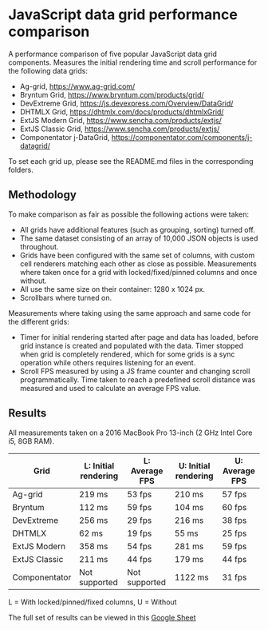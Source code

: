 # JavaScript data grid performance comparison

A performance comparison of five popular JavaScript data grid components. Measures the initial rendering time and scroll performance for 
the following data grids:

* Ag-grid, https://www.ag-grid.com/
* Bryntum Grid, https://www.bryntum.com/products/grid/
* DevExtreme Grid, https://js.devexpress.com/Overview/DataGrid/ 
* DHTMLX Grid, https://dhtmlx.com/docs/products/dhtmlxGrid/
* ExtJS Modern Grid, https://www.sencha.com/products/extjs/
* ExtJS Classic Grid, https://www.sencha.com/products/extjs/
* Componentator j-DataGrid, https://componentator.com/components/j-datagrid/

To set each grid up, please see the README.md files in the corresponding folders.

## Methodology
To make comparison as fair as possible the following actions were taken:

* All grids have additional features (such as grouping, sorting) turned off.
* The same dataset consisting of an array of 10,000 JSON objects is used throughout.
* Grids have been configured with the same set of columns, with custom cell renderers matching each other as close as possible.
Measurements where taken once for a grid with locked/fixed/pinned columns and once without.
* All use the same size on their container: 1280 x 1024 px.
* Scrollbars where turned on.

Measurements where taking using the same approach and same code for the different grids:

* Timer for initial rendering started after page and data has loaded, before grid instance is created and populated with 
the data. Timer stopped when grid is completely rendered, which for some grids is a sync operation while others requires
listening for an event.
* Scroll FPS measured by using a JS frame counter and changing scroll programmatically. Time taken to reach a predefined 
scroll distance was measured and used to calculate an average FPS value.

## Results

All measurements taken on a 2016 MacBook Pro 13-inch (2 GHz Intel Core i5, 8GB RAM).

| Grid          | L: Initial rendering | L: Average FPS | U: Initial rendering | U: Average FPS |
|---------------|----------------------|----------------|----------------------|----------------|
| Ag-grid       | 219 ms               | 53 fps         | 210 ms               | 57 fps         |
| Bryntum       | 112 ms               | 59 fps         | 104 ms               | 60 fps         |
| DevExtreme    | 256 ms               | 29 fps         | 216 ms               | 38 fps         |
| DHTMLX        | 62 ms                | 19 fps         | 55 ms                | 25 fps         |
| ExtJS Modern  | 358 ms               | 54 fps         | 281 ms               | 59 fps         |
| ExtJS Classic | 211 ms               | 44 fps         | 179 ms               | 44 fps         |
| Componentator | Not supported        | Not supported  | 1122 ms              | 31 fps         |

L = With locked/pinned/fixed columns, U = Without

The full set of results can be viewed in this [Google Sheet](https://docs.google.com/spreadsheets/d/1vP-tHSDiBZK7hfvoIaMDLAUAPbAPuxgsyoItMFt9Nu4)
